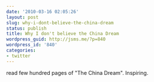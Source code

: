 ```yaml
---
date: '2010-03-16 02:05:26'
layout: post
slug: why-i-dont-believe-the-china-dream
status: publish
title: Why I don't believe the China Dream
wordpress_guid: http://jsms.me/?p=840
wordpress_id: '840'
categories:
- twitter
---
```


read few hundred pages of "The China Dream". Inspiring.
